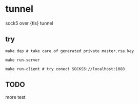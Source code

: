 # tunnel
sock5 over {tls} tunnel

## try
`make dep # take care of generated private master.rsa.key`

`make run-server`

`make run-client # try conect SOCKS5://localhost:1080`

## TODO
more test

